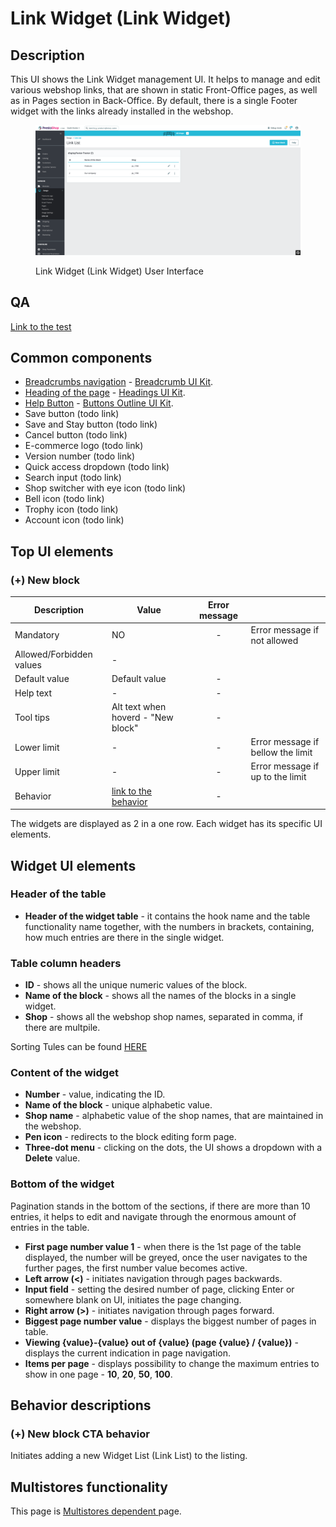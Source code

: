 # Link Widget (Link Widget)

## Description

This UI shows the Link Widget management UI. It helps to manage and edit various webshop links, that are shown in static Front-Office pages, as well as in Pages section in Back-Office. By default, there is a single Footer widget with the links already installed in the webshop.

<figure><img src="../../../../../.gitbook/assets/image (2) (6) (1).png" alt="Link Widget (Link Widget) User Interface"><figcaption><p>Link Widget (Link Widget) User Interface</p></figcaption></figure>

## QA  <a href="#common-components" id="common-components"></a>

[Link to the test](https://build.prestashop-project.org/test-scenarios/scenarios/core/functional/bo/design/link-widget.html)

## Common components <a href="#common-components" id="common-components"></a>

* [Breadcrumbs navigation](broken-reference) - [Breadcrumb UI Kit](https://build.prestashop.com/prestashop-ui-kit/?path=/story/breadcrumb--breadcrumb).
* [Heading of the page](broken-reference) - [Headings UI Kit](https://build.prestashop.com/prestashop-ui-kit/?path=/story/headings--headings).
* [Help Button](broken-reference) - [Buttons Outline UI Kit](https://build.prestashop.com/prestashop-ui-kit/?path=/story/buttons--outline).
* Save button (todo link)
* Save and Stay button (todo link)
* Cancel button (todo link)
* E-commerce logo (todo link)
* Version number (todo link)
* Quick access dropdown (todo link)
* Search input (todo link)
* Shop switcher with eye icon (todo link)
* Bell icon (todo link)
* Trophy icon (todo link)
* Account icon (todo link)

## Top UI elements

### **(+) New block**&#x20;

<table><thead><tr><th>Description</th><th>Value</th><th align="center">Error message</th><th data-hidden></th></tr></thead><tbody><tr><td>Mandatory</td><td>NO</td><td align="center">-</td><td>Error message if not allowed</td></tr><tr><td>Allowed/Forbidden values</td><td>-</td><td align="center"></td><td></td></tr><tr><td>Default value</td><td>Default value</td><td align="center">-</td><td></td></tr><tr><td>Help text</td><td>-</td><td align="center">-</td><td></td></tr><tr><td>Tool tips</td><td>Alt text when hoverd -  "New block"</td><td align="center">-</td><td></td></tr><tr><td>Lower limit</td><td>-</td><td align="center">-</td><td>Error message if bellow the limit</td></tr><tr><td>Upper limit</td><td>-</td><td align="center">-</td><td>Error message if up to the limit</td></tr><tr><td>Behavior</td><td><a href="link-widget-link-widget.md#+-new-block-cta">link to the behavior</a></td><td align="center">-</td><td></td></tr></tbody></table>

The widgets are displayed as 2 in a one row. Each widget has its specific UI elements.

## Widget UI elements

### Header of the table

* **Header of the widget table** - it contains the hook name and the table functionality name together, with the numbers in brackets, containing, how much entries are there in the single widget.

### Table column headers

* **ID** - shows all the unique numeric values of the block.
* **Name of the block** - shows all the names of the blocks in a single widget.
* **Shop** - shows all the webshop shop names, separated in comma, if there are multpile.

Sorting Tules can be found [HERE](https://app.gitbook.com/o/-MAz0PPl5s9ulE9xyliu/s/eRh5ljXXvELkmmdiRmg8/\~/changes/LBfyCScRUjOVa2zoG5Ub/functional-documentation/ux-ui/common-components/sorting-rule)

### Content of the widget

* **Number** - value, indicating the ID.
* **Name of the block** - unique alphabetic value.
* **Shop name** - alphabetic value of the shop names, that are maintained in the webshop.
* **Pen icon** - redirects to the block editing form page.
* **Three-dot menu** - clicking on the dots, the UI shows a dropdown with a **Delete** value.

### Bottom of the widget

Pagination stands in the bottom of the sections, if there are more than 10 entries, it helps to edit and navigate through the enormous amount of entries in the table.

* **First page number value 1** - when there is the 1st page of the table displayed, the number will be greyed, once the user navigates to the further pages, the first number value becomes active.
* **Left arrow (<)** - initiates navigation through pages backwards.
* **Input field** - setting the desired number of page, clicking Enter or somewhere blank on UI, initiates the page changing.
* **Right arrow (>)** - initiates navigation through pages forward.
* **Biggest page number value** - displays the biggest number of pages in table.
* **Viewing {value}-{value} out of {value} (page {value} / {value})** - displays the current indication in page navigation.
* **Items per page** - displays possibility to change the maximum entries to show in one page - **10**, **20**, **50**, **100**.

## Behavior descriptions

### **(+) New block CTA behavior**&#x20;

Initiates adding a new Widget List (Link List) to the listing.

## Multistores functionality

This page is [Multistores dependent ](../../../common-components/multistores-dependent.md)page.
